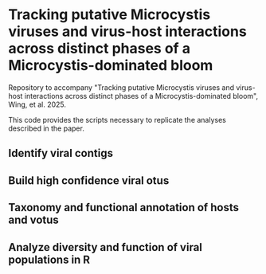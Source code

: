 # Tracking putative Microcystis viruses and virus-host interactions across distinct phases of a Microcystis-dominated bloom

Repository to accompany "Tracking putative Microcystis viruses and virus-host interactions across distinct phases of a Microcystis-dominated bloom", Wing, et al. 2025.

This code provides the scripts necessary to replicate the analyses described in the paper.

## Identify viral contigs

## Build high confidence viral otus

## Taxonomy and functional annotation of hosts and votus

## Analyze diversity and function of viral populations in R
